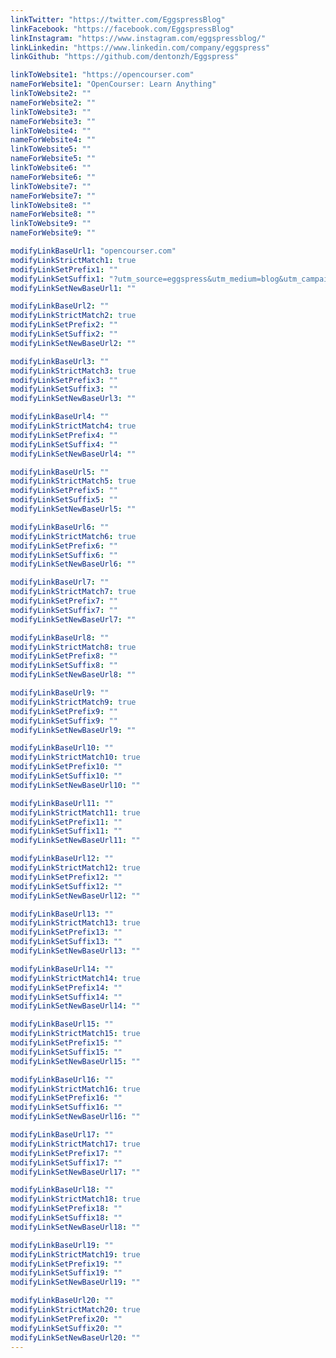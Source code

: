 ```yaml
---
linkTwitter: "https://twitter.com/EggspressBlog"
linkFacebook: "https://facebook.com/EggspressBlog"
linkInstagram: "https://www.instagram.com/eggspressblog/"
linkLinkedin: "https://www.linkedin.com/company/eggspress"
linkGithub: "https://github.com/dentonzh/Eggspress"

linkToWebsite1: "https://opencourser.com"
nameForWebsite1: "OpenCourser: Learn Anything"
linkToWebsite2: ""
nameForWebsite2: ""
linkToWebsite3: ""
nameForWebsite3: ""
linkToWebsite4: ""
nameForWebsite4: ""
linkToWebsite5: ""
nameForWebsite5: ""
linkToWebsite6: ""
nameForWebsite6: ""
linkToWebsite7: ""
nameForWebsite7: ""
linkToWebsite8: ""
nameForWebsite8: ""
linkToWebsite9: ""
nameForWebsite9: ""

modifyLinkBaseUrl1: "opencourser.com"
modifyLinkStrictMatch1: true
modifyLinkSetPrefix1: ""
modifyLinkSetSuffix1: "?utm_source=eggspress&utm_medium=blog&utm_campaign=new_blog"
modifyLinkSetNewBaseUrl1: ""

modifyLinkBaseUrl2: ""
modifyLinkStrictMatch2: true
modifyLinkSetPrefix2: ""
modifyLinkSetSuffix2: ""
modifyLinkSetNewBaseUrl2: ""

modifyLinkBaseUrl3: ""
modifyLinkStrictMatch3: true
modifyLinkSetPrefix3: ""
modifyLinkSetSuffix3: ""
modifyLinkSetNewBaseUrl3: ""

modifyLinkBaseUrl4: ""
modifyLinkStrictMatch4: true
modifyLinkSetPrefix4: ""
modifyLinkSetSuffix4: ""
modifyLinkSetNewBaseUrl4: ""

modifyLinkBaseUrl5: ""
modifyLinkStrictMatch5: true
modifyLinkSetPrefix5: ""
modifyLinkSetSuffix5: ""
modifyLinkSetNewBaseUrl5: ""

modifyLinkBaseUrl6: ""
modifyLinkStrictMatch6: true
modifyLinkSetPrefix6: ""
modifyLinkSetSuffix6: ""
modifyLinkSetNewBaseUrl6: ""

modifyLinkBaseUrl7: ""
modifyLinkStrictMatch7: true
modifyLinkSetPrefix7: ""
modifyLinkSetSuffix7: ""
modifyLinkSetNewBaseUrl7: ""

modifyLinkBaseUrl8: ""
modifyLinkStrictMatch8: true
modifyLinkSetPrefix8: ""
modifyLinkSetSuffix8: ""
modifyLinkSetNewBaseUrl8: ""

modifyLinkBaseUrl9: ""
modifyLinkStrictMatch9: true
modifyLinkSetPrefix9: ""
modifyLinkSetSuffix9: ""
modifyLinkSetNewBaseUrl9: ""

modifyLinkBaseUrl10: ""
modifyLinkStrictMatch10: true
modifyLinkSetPrefix10: ""
modifyLinkSetSuffix10: ""
modifyLinkSetNewBaseUrl10: ""

modifyLinkBaseUrl11: ""
modifyLinkStrictMatch11: true
modifyLinkSetPrefix11: ""
modifyLinkSetSuffix11: ""
modifyLinkSetNewBaseUrl11: ""

modifyLinkBaseUrl12: ""
modifyLinkStrictMatch12: true
modifyLinkSetPrefix12: ""
modifyLinkSetSuffix12: ""
modifyLinkSetNewBaseUrl12: ""

modifyLinkBaseUrl13: ""
modifyLinkStrictMatch13: true
modifyLinkSetPrefix13: ""
modifyLinkSetSuffix13: ""
modifyLinkSetNewBaseUrl13: ""

modifyLinkBaseUrl14: ""
modifyLinkStrictMatch14: true
modifyLinkSetPrefix14: ""
modifyLinkSetSuffix14: ""
modifyLinkSetNewBaseUrl14: ""

modifyLinkBaseUrl15: ""
modifyLinkStrictMatch15: true
modifyLinkSetPrefix15: ""
modifyLinkSetSuffix15: ""
modifyLinkSetNewBaseUrl15: ""

modifyLinkBaseUrl16: ""
modifyLinkStrictMatch16: true
modifyLinkSetPrefix16: ""
modifyLinkSetSuffix16: ""
modifyLinkSetNewBaseUrl16: ""

modifyLinkBaseUrl17: ""
modifyLinkStrictMatch17: true
modifyLinkSetPrefix17: ""
modifyLinkSetSuffix17: ""
modifyLinkSetNewBaseUrl17: ""

modifyLinkBaseUrl18: ""
modifyLinkStrictMatch18: true
modifyLinkSetPrefix18: ""
modifyLinkSetSuffix18: ""
modifyLinkSetNewBaseUrl18: ""

modifyLinkBaseUrl19: ""
modifyLinkStrictMatch19: true
modifyLinkSetPrefix19: ""
modifyLinkSetSuffix19: ""
modifyLinkSetNewBaseUrl19: ""

modifyLinkBaseUrl20: ""
modifyLinkStrictMatch20: true
modifyLinkSetPrefix20: ""
modifyLinkSetSuffix20: ""
modifyLinkSetNewBaseUrl20: ""
---
```

